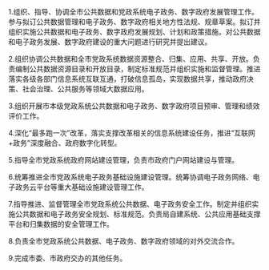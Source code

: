 1.组织、指导、协调全市公共数据和党政系统电子政务、数字政府发展管理工作。参与拟订公共数据管理和电子政务、数字政府相关地方性法规、规章草案。拟订并组织实施公共数据和电子政务、数字政府发展规划、计划和政策措施。对公共数据和电子政务发展、数字政府建设的重大问题进行研究并提出建议。

2.组织协调公共数据和全市党政系统数据资源整合、归集、应用、共享、开放。负责编制公共数据资源目录和开放目录，制定标准规范并组织实施和监督管理。推进落实各级各部门信息系统互联互通，打破信息孤岛，实现数据共享，推动政府决策、社会治理、公共服务等领域大数据应用。

3.组织开展市本级党政系统公共数据和电子政务、数字政府项目预审、管理和绩效评价工作。

4.深化“最多跑一次”改革，落实支撑改革相关的信息系统建设任务，推进“互联网+政务”深度融合、政府数字化转型。

5.指导全市党政系统政府网站建设管理，负责市政府门户网站建设与管理。

6.统筹推进全市党政系统电子政务基础设施建设管理。统筹协调电子政务网络、电子政务云平台等重大基础设施建设管理工作。

7.指导推进、监督管理全市党政系统公共数据、电子政务安全工作。制定并组织实施公共数据和电子政务安全规划、标准规范。负责局自建系统、公共应用基础支撑平台和归集数据的安全管理工作。

8.负责全市党政系统公共数据、电子政务、数字政府领域的对外交流合作。

9.完成市委、市政府交办的其他任务。